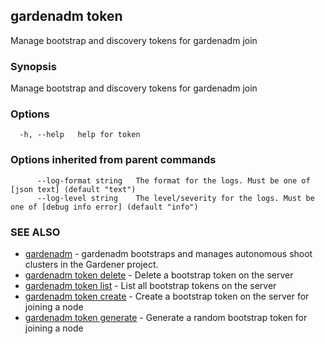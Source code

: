 ## gardenadm token

Manage bootstrap and discovery tokens for gardenadm join

### Synopsis

Manage bootstrap and discovery tokens for gardenadm join

### Options

```
  -h, --help   help for token
```

### Options inherited from parent commands

```
      --log-format string   The format for the logs. Must be one of [json text] (default "text")
      --log-level string    The level/severity for the logs. Must be one of [debug info error] (default "info")
```

### SEE ALSO

* [gardenadm](gardenadm.md)	 - gardenadm bootstraps and manages autonomous shoot clusters in the Gardener project.
* [gardenadm token delete](gardenadm_token_delete.md)	 - Delete a bootstrap token on the server
* [gardenadm token list](gardenadm_token_list.md)	 - List all bootstrap tokens on the server
* [gardenadm token create](gardenadm_token_create.md)	 - Create a bootstrap token on the server for joining a node
* [gardenadm token generate](gardenadm_token_generate.md)	 - Generate a random bootstrap token for joining a node


